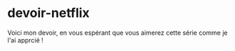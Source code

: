 # devoir-netflix
Voici mon devoir, en vous espérant que vous aimerez cette série comme je l'ai apprcié !
